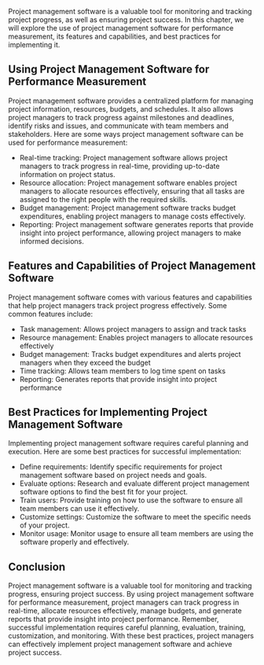
Project management software is a valuable tool for monitoring and tracking project progress, as well as ensuring project success. In this chapter, we will explore the use of project management software for performance measurement, its features and capabilities, and best practices for implementing it.

Using Project Management Software for Performance Measurement
-------------------------------------------------------------

Project management software provides a centralized platform for managing project information, resources, budgets, and schedules. It also allows project managers to track progress against milestones and deadlines, identify risks and issues, and communicate with team members and stakeholders. Here are some ways project management software can be used for performance measurement:

* Real-time tracking: Project management software allows project managers to track progress in real-time, providing up-to-date information on project status.
* Resource allocation: Project management software enables project managers to allocate resources effectively, ensuring that all tasks are assigned to the right people with the required skills.
* Budget management: Project management software tracks budget expenditures, enabling project managers to manage costs effectively.
* Reporting: Project management software generates reports that provide insight into project performance, allowing project managers to make informed decisions.

Features and Capabilities of Project Management Software
--------------------------------------------------------

Project management software comes with various features and capabilities that help project managers track project progress effectively. Some common features include:

* Task management: Allows project managers to assign and track tasks
* Resource management: Enables project managers to allocate resources effectively
* Budget management: Tracks budget expenditures and alerts project managers when they exceed the budget
* Time tracking: Allows team members to log time spent on tasks
* Reporting: Generates reports that provide insight into project performance

Best Practices for Implementing Project Management Software
-----------------------------------------------------------

Implementing project management software requires careful planning and execution. Here are some best practices for successful implementation:

* Define requirements: Identify specific requirements for project management software based on project needs and goals.
* Evaluate options: Research and evaluate different project management software options to find the best fit for your project.
* Train users: Provide training on how to use the software to ensure all team members can use it effectively.
* Customize settings: Customize the software to meet the specific needs of your project.
* Monitor usage: Monitor usage to ensure all team members are using the software properly and effectively.

Conclusion
----------

Project management software is a valuable tool for monitoring and tracking progress, ensuring project success. By using project management software for performance measurement, project managers can track progress in real-time, allocate resources effectively, manage budgets, and generate reports that provide insight into project performance. Remember, successful implementation requires careful planning, evaluation, training, customization, and monitoring. With these best practices, project managers can effectively implement project management software and achieve project success.

